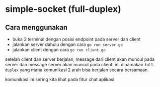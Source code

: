 # simple-socket (full-duplex)

## Cara menggunakan 
- buka 2 terminal dengan posisi endpoint pada server dan client
- jalankan server dahulu dengan cara `go run server.go`
- jalankan client dengan cara `go run client.go`

setelah client dan server berjalan, message dari client akan muncul pada server dan message server akan muncul pada client. ini dinamakan `full-duplex` yang mana komunikasi 2 arah bisa berjalan secara bersamaan.

komunikasi ini sering kita lihat pada fitur chat aplikasi
